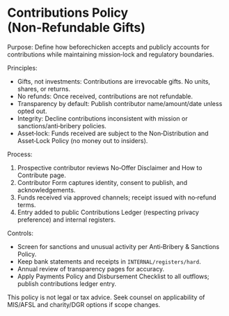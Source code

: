 # Contributions Policy (Non‑Refundable Gifts)

Purpose: Define how beforechicken accepts and publicly accounts for contributions while maintaining mission‑lock and regulatory boundaries.

Principles:
- Gifts, not investments: Contributions are irrevocable gifts. No units, shares, or returns.
- No refunds: Once received, contributions are not refundable.
- Transparency by default: Publish contributor name/amount/date unless opted out.
- Integrity: Decline contributions inconsistent with mission or sanctions/anti‑bribery policies.
 - Asset‑lock: Funds received are subject to the Non‑Distribution and Asset‑Lock Policy (no money out to insiders).

Process:
1. Prospective contributor reviews No‑Offer Disclaimer and How to Contribute page.
2. Contributor Form captures identity, consent to publish, and acknowledgements.
3. Funds received via approved channels; receipt issued with no‑refund terms.
4. Entry added to public Contributions Ledger (respecting privacy preference) and internal registers.

Controls:
- Screen for sanctions and unusual activity per Anti‑Bribery & Sanctions Policy.
- Keep bank statements and receipts in `INTERNAL/registers/hard`.
- Annual review of transparency pages for accuracy.
 - Apply Payments Policy and Disbursement Checklist to all outflows; publish contributions ledger entry.

This policy is not legal or tax advice. Seek counsel on applicability of MIS/AFSL and charity/DGR options if scope changes.
